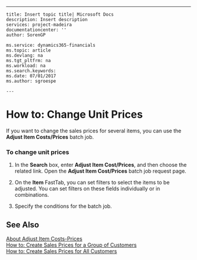---
    title: Insert topic title| Microsoft Docs
    description: Insert description
    services: project-madeira
    documentationcenter: ''
    author: SorenGP

    ms.service: dynamics365-financials
    ms.topic: article
    ms.devlang: na
    ms.tgt_pltfrm: na
    ms.workload: na
    ms.search.keywords:
    ms.date: 07/01/2017
    ms.author: sgroespe

    ---
# How to: Change Unit Prices
If you want to change the sales prices for several items, you can use the  **Adjust Item Costs\/Prices** batch job.  
  
### To change unit prices  
  
1.  In the **Search** box, enter **Adjust Item Cost\/Prices**, and then choose the related link. Open the **Adjust Item Cost\/Prices** batch job request page.  
  
2.  On the **Item** FastTab, you can set filters to select the items to be adjusted. You can set filters on these fields individually or in combinations.  
  
3.  Specify the conditions for the batch job.  
  
## See Also  
 [About Adjust Item Costs-Prices](../about-adjust-item-costs-prices.md)   
 [How to: Create Sales Prices for a Group of Customers](../how-to-create-sales-prices-for-a-group-of-customers.md)   
 [How to: Create Sales Prices for All Customers](../how-to-create-sales-prices-for-all-customers.md)